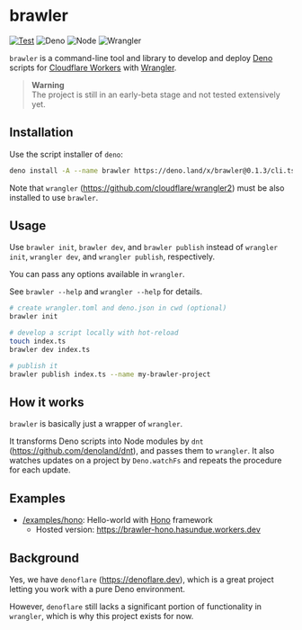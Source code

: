 # brawler

<!-- deno-fmt-ignore-start -->

[![Test](https://github.com/hasundue/brawler/actions/workflows/test.yml/badge.svg)](https://github.com/hasundue/brawler/actions/workflows/test.yml)
![Deno](https://img.shields.io/badge/Deno-v1.32.5-blue?logo=deno) <!-- @denopendabot denoland/deno -->
![Node](https://img.shields.io/badge/Node-v19.9.0-blue?logo=node) <!-- @denopendabot nodejs/node -->
![Wrangler](https://img.shields.io/badge/Wrangler-2.15.0-blue?logo=cloudflare) <!-- @denopendabot cloudflare/wrangler2 -->

`brawler` is a command-line tool and library to develop and deploy
[Deno](https://deno.land) scripts for
[Cloudflare Workers](https://workers.cloudflare.com) with
[Wrangler](https://developers.cloudflare.com/workers/wrangler/get-started).

<!-- deno-fmt-ignore-end -->

> **Warning**\
> The project is still in an early-beta stage and not tested extensively yet.

## Installation

Use the script installer of `deno`:

```sh
deno install -A --name brawler https://deno.land/x/brawler@0.1.3/cli.ts
```

Note that `wrangler` (https://github.com/cloudflare/wrangler2) must be also
installed to use `brawler`.

## Usage

Use `brawler init`, `brawler dev`, and `brawler publish` instead of
`wrangler init`, `wrangler dev`, and `wrangler publish`, respectively.

You can pass any options available in `wrangler`.

See `brawler --help` and `wrangler --help` for details.

```sh
# create wrangler.toml and deno.json in cwd (optional)
brawler init

# develop a script locally with hot-reload
touch index.ts
brawler dev index.ts

# publish it
brawler publish index.ts --name my-brawler-project
```

## How it works

`brawler` is basically just a wrapper of `wrangler`.

It transforms Deno scripts into Node modules by `dnt`
(https://github.com/denoland/dnt), and passes them to `wrangler`. It also
watches updates on a project by `Deno.watchFs` and repeats the procedure for
each update.

## Examples

- [/examples/hono](/examples/hono): Hello-world with
  [Hono](https://github.com/honojs/hono) framework
  - Hosted version: https://brawler-hono.hasundue.workers.dev

## Background

Yes, we have `denoflare` (https://denoflare.dev), which is a great project
letting you work with a pure Deno environment.

However, `denoflare` still lacks a significant portion of functionality in
`wrangler`, which is why this project exists for now.
